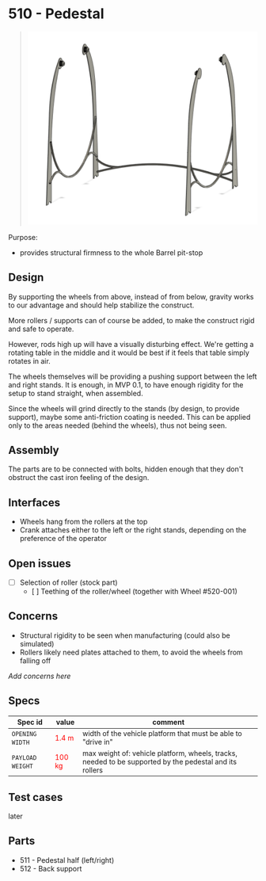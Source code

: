 # 510 - Pedestal

<!--
![](./images/510-pedestal-render.png)
-->

>![](./images/510-pedestal.png)

Purpose:

- provides structural firmness to the whole Barrel pit-stop


## Design

By supporting the wheels from above, instead of from below, gravity works to our advantage and should help stabilize the construct.

More rollers / supports can of course be added, to make the construct rigid and safe to operate.

However, rods high up will have a visually disturbing effect. We're getting a rotating table in the middle and it would be best if it feels that table simply rotates in air.

The wheels themselves will be providing a pushing support between the left and right stands. It is enough, in MVP 0.1, to have enough rigidity for the setup to stand straight, when assembled.

Since the wheels will grind directly to the stands (by design, to provide support), maybe some anti-friction coating is needed. This can be applied only to the areas needed (behind the wheels), thus not being seen.

## Assembly

The parts are to be connected with bolts, hidden enough that they don't   obstruct the cast iron feeling of the design.

## Interfaces

- Wheels hang from the rollers at the top
- Crank attaches either to the left or the right stands, depending on the preference of the operator


## Open issues

- [ ] Selection of roller (stock part)
  - [ ] Teething of the roller/wheel (together with Wheel #520-001)


## Concerns

- Structural rigidity to be seen when manufacturing (could also be simulated)
- Rollers likely need plates attached to them, to avoid the wheels from falling off

*Add concerns here*


## Specs

|Spec id|value|comment|
|---|---|---|
|`OPENING WIDTH`|<font color=red>1.4 m</font>|width of the vehicle platform that must be able to "drive in"|
|`PAYLOAD WEIGHT`|<font color=red>100 kg</font>|max weight of: vehicle platform, wheels, tracks, needed to be supported by the pedestal and its rollers|


## Test cases

later

## Parts

- 511 - Pedestal half (left/right)
- 512 - Back support


